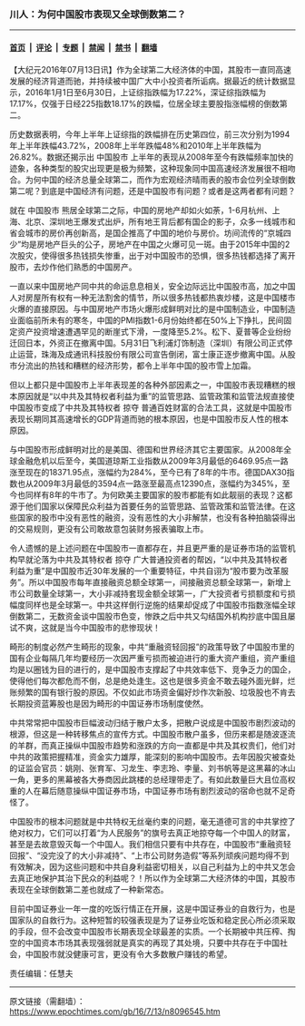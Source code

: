 ### 川人：为何中国股市表现又全球倒数第二？

---

#### [首页](../../../..?n8096545) &nbsp;|&nbsp; [评论](../../../../../epoch-comment?n8096545) &nbsp;|&nbsp; [专题](../../../../../epoch-special?n8096545) &nbsp;|&nbsp; [禁闻](../../../../../epoch-news?n8096545) &nbsp;|&nbsp; [禁书](../../../../../books?n8096545) &nbsp;|&nbsp; [翻墙](https://github.com/gfw-breaker/nogfw/blob/master/README.md?n8096545)


<div class="post_content" id="artbody" itemprop="articleBody">
 <!-- article content begin -->
 <p>
  【大纪元2016年07月13日讯】作为全球第二大经济体的中国，其股市一直同高速发展的经济背道而驰，并持续被中国广大中小投资者所诟病。据最近的统计数据显示，2016年1月1日至6月30日，上证综指跌幅为17.22%，深证综指跌幅为17.17%，仅强于日经225指数18.17%的跌幅，位居全球主要股指涨幅榜的倒数第二。
 </p>
 <p>
  历史数据表明，今年上半年上证综指的跌幅排在历史第四位，前三次分别为1994年上半年跌幅43.72%，2008年上半年跌幅48%和2010年上半年跌幅为26.82%。数据还揭示出
  <ok href="https://www.epochtimes.com/gb/tag/%E4%B8%AD%E5%9B%BD%E8%82%A1%E5%B8%82.html">
   中国股市
  </ok>
  上半年的表现从2008年至今有跌幅频率加快的迹象，各种类型的股灾出现更是极为频繁，这种现象同中国高速经济发展很不相吻合。为何中国的经济总量全球第二，而作为宏观经济晴雨表的股市会位列全球倒数第二呢？到底是中国经济有问题，还是中国股市有问题？或者是这两者都有问题？
 </p>
 <p>
  就在
  <ok href="https://www.epochtimes.com/gb/tag/%E4%B8%AD%E5%9B%BD%E8%82%A1%E5%B8%82.html">
   中国股市
  </ok>
  熊居全球第二之际，中国的房地产却如火如荼，1-6月杭州、上海、北京、深圳地王爆发式出炉，所有地王背后都有国企的影子，众多一线城市和省会城市的房价再创新高，是国企推高了中国的地价与房价。坊间流传的“京城四少”均是房地产巨头的公子，房地产在中国之火爆可见一斑。由于2015年中国的2次股灾，使得很多热钱损失惨重，出于对中国股市的恐惧，很多热钱都选择了离开股市，去炒作他们熟悉的中国房产。
 </p>
 <p>
  一直以来中国房地产同中共的命运息息相关，安全边际远比中国股市高，加之中国人对房屋所有权有一种无法割舍的情节，所以很多热钱都热衷炒楼，这是中国楼市火爆的直接原因。与中国房地产市场火爆形成鲜明对比的是中国制造业，中国制造业面临前所未有的寒冬，中国的PMI指数1-6月份始终都在50%上下挣扎，民间固定资产投资增速遭遇罕见的断崖式下滑，一度降至5.2%。松下、夏普等企业纷纷迁回日本，外资正在撤离中国。5月31日飞利浦灯饰制造（深圳）有限公司正式停止运营，珠海及成通讯科技股份有限公司宣告倒闭，富士康正逐步撤离中国。从股市分流出的热钱和糟糕的经济形势，都令上半年中国的股市雪上加霜。
 </p>
 <p>
  但以上都只是中国股市上半年表现差的各种外部因素之一，中国股市表现糟糕的根本原因就是“以中共及其特权者利益为重”的监管思路、监管政策和监管法规直接使中国股市变成了中共及其特权者
  <ok href="https://www.epochtimes.com/gb/tag/%E6%8E%A0%E5%A4%BA.html">
   掠夺
  </ok>
  普通百姓财富的合法工具，这就是中国股市表现长期同其高速增长的GDP背道而驰的根本原因，也是中国股市反人性的根本原因。
 </p>
 <p>
  与中国股市形成鲜明对比的是美国、德国和世界经济其它主要国家。从2008年全球金融危机以后至今，美国道琼斯工业指数从2009年3月最低的6469.95点一路涨至现在的18371.95点，涨幅约为284%，至今已有了8年的牛市。德国DAX30指数也从2009年3月最低的3594点一路涨至最高点12390点，涨幅约为345%，至今也同样有8年的牛市了。为何欧美主要国家的股市都能有如此靓丽的表现？这都源于他们国家以保障民众利益为首要任务的监管思路、监管政策和监管法律。在这些国家的股市中没有恶性的融资，没有恶性的大小非解禁，也没有各种拍脑袋得出的交易规则，更没有公司敢故意包装财务报表骗取上市。
 </p>
 <p>
  令人遗憾的是上述问题在中国股市一直都存在，并且更严重的是证券市场的监管机构早就沦落为中共及其特权者
  <ok href="https://www.epochtimes.com/gb/tag/%E6%8E%A0%E5%A4%BA.html">
   掠夺
  </ok>
  广大普通投资者的帮凶，“以中共及其特权者利益为重”是中国股市近30年发展的一个重要特征，中共自诩为“股市要为改革服务”。所以中国股市每年直接融资总额全球第一，间接融资总额全球第一，新增上市公司数量全球第一，大小非减持套现金额全球第一，广大投资者亏损额度和亏损幅度同样也是全球第一。中共这样倒行逆施的结果却促成了中国股市指数涨幅全球倒数第二，无数资金谈中国股市色变，惨跌之后中共又勾结国外机构抄底中国且屡试不爽，这就是当今中国股市的悲惨现状！
 </p>
 <p>
  畸形的制度必然产生畸形的现象，中共“重融资轻回报”的政策导致了中国股市里的国有企业每隔几年均要经历一次因严重亏损而被迫进行的重大资产重组，资产重组均是以圈钱为目的进行的，是中国股市支撑起了中共效率低下、竞争乏力的国企，使得他们每次都危而不倒，总是绝处逢生。这也是很多资金不敢去碰外面光鲜，烂账频繁的国有银行股的原因。不仅如此市场资金偏好炒作次新股、垃圾股也不肯去长期投资蓝筹股也是因为畸形的中国证券市场制度使然。
 </p>
 <p>
  中共常常把中国股市巨幅波动归结于散户太多，把散户说成是中国股市剧烈波动的根源，但这是一种转移焦点的宣传方式。中国股市散户虽多，但历来都是随波逐流的羊群，而真正操纵中国股市趋势和涨跌的方向一直都是中共及其权贵们，他们对中共的政策把握精准，资金实力雄厚，能深刻的影响中国股市。去年因股灾被查处的证监会官员：姚刚、张育军、习龙生、李志玲、李量、刘书帆等是这黑幕的冰山一角，更多的黑幕被各大券商因此跳楼的总经理带走了。有如此数量巨大且位高权重的人在幕后随意操纵中国证券市场，中国证券市场有剧烈波动的宿命也就不足奇怪了。
 </p>
 <p>
  中国股市的根本问题就是中共特权无丝毫约束的问题，毫无道德可言的中共掌控了绝对权力，它们可以打着“为人民服务”的旗号去真正地掠夺每一个中国人的财富，甚至是去故意毁灭每一个中国人。我们相信只要有中共存在，中国股市“重融资轻回报”、“没完没了的大小非减持”、“上市公司财务造假”等系列顽疾问题均得不到有效解决，因为这些问题和中共自身利益密切相关，以自己利益为上的中共又怎会去真正地保护其治下民众的利益呢？！所以作为全球第二大经济体的中国，其股市表现在全球倒数第二差也就成了一种新常态。
 </p>
 <p>
  目前中国证券业一年一度的吃饭行情正在开展，这是中国证券业的自救行为，也是国家队的自救行为。这种短暂的较强表现是为了证券业吃饭和稳定民心所必须采取的手段，但不会改变中国股市长期表现全球最差的实质。一个长期被中共压榨、掏空的中国资本市场其表现强弱就是真实的再现了其处境，只要中共存在于中国社会，中国股市就没健康可言，更没有令大多数散户赚钱的希望。
 </p>
 <p>
  责任编辑：任慧夫
 </p>
 <!-- article content end -->
 <div id="below_article_ad">
 </div>
</div>


---

原文链接（需翻墙）：https://www.epochtimes.com/gb/16/7/13/n8096545.htm